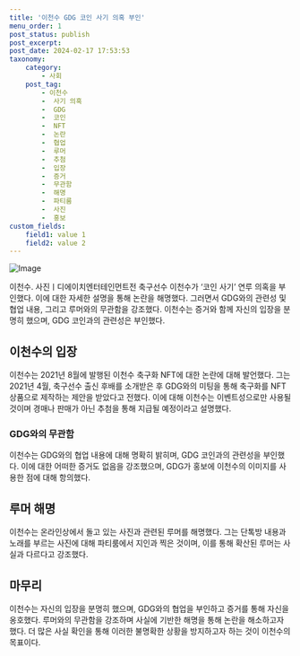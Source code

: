 ```yaml
---
title: '이천수 GDG 코인 사기 의혹 부인'
menu_order: 1
post_status: publish
post_excerpt: 
post_date: 2024-02-17 17:53:53
taxonomy:
    category:
        - 사회
    post_tag:
        - 이천수
        -  사기 의혹
        -  GDG
        -  코인
        -  NFT
        -  논란
        -  협업
        -  루머
        -  추첨
        -  입장
        -  증거
        -  무관함
        -  해명
        -  파티룸
        -  사진
        -  홍보
custom_fields:
    field1: value 1
    field2: value 2
---
```


![Image](https://imgnews.pstatic.net/image/009/2024/02/11/0005257175_001_20240211184201047.jpg?type=w647)

이천수. 사진ㅣ디에이치엔터테인먼트전 축구선수 이천수가 ‘코인 사기’ 연루 의혹을 부인했다. 이에 대한 자세한 설명을 통해 논란을 해명했다. 그러면서 GDG와의 관련성 및 협업 내용, 그리고 루머와의 무관함을 강조했다. 이천수는 증거와 함께 자신의 입장을 분명히 했으며, GDG 코인과의 관련성은 부인했다.
## 이천수의 입장
이천수는 2021년 8월에 발행된 이천수 축구화 NFT에 대한 논란에 대해 발언했다. 그는 2021년 4월, 축구선수 출신 후배를 소개받은 후 GDG와의 미팅을 통해 축구화를 NFT 상품으로 제작하는 제안을 받았다고 전했다. 이에 대해 이천수는 이벤트성으로만 사용될 것이며 경매나 판매가 아닌 추첨을 통해 지급될 예정이라고 설명했다.
### GDG와의 무관함
이천수는 GDG와의 협업 내용에 대해 명확히 밝히며, GDG 코인과의 관련성을 부인했다. 이에 대한 어떠한 증거도 없음을 강조했으며, GDG가 홍보에 이천수의 이미지를 사용한 점에 대해 항의했다.
## 루머 해명
이천수는 온라인상에서 돌고 있는 사진과 관련된 루머를 해명했다. 그는 단톡방 내용과 노래를 부르는 사진에 대해 파티룸에서 지인과 찍은 것이며, 이를 통해 확산된 루머는 사실과 다르다고 강조했다.
## 마무리
이천수는 자신의 입장을 분명히 했으며, GDG와의 협업을 부인하고 증거를 통해 자신을 옹호했다. 루머와의 무관함을 강조하며 사실에 기반한 해명을 통해 논란을 해소하고자 했다. 더 많은 사실 확인을 통해 이러한 불명확한 상황을 방지하고자 하는 것이 이천수의 목표이다.
